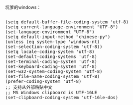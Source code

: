 <!--
author: admin
date: 2013-06-10
title: windows下emacs支持从外部粘贴中文
tags: emacs,中文
category: emacs
status: publish
summary: 坑爹的windows：(setq default-buffer-file-coding-system 'utf-8)(setq current-language-environment "UTF-8")(set-language-environment "UTF-8")(setq
-->

坑爹的windows：
<pre class="brush: text; gutter: true; first-line: 1">

(setq default-buffer-file-coding-system 'utf-8)
(setq current-language-environment "UTF-8")
(set-language-environment "UTF-8")
(setq default-input-method "chinese-py")
(unless (eq system-type 'windows-nt)
(set-selection-coding-system 'utf-8))
(setq locale-coding-system 'utf-8)
(set-default-coding-systems 'utf-8)
(set-terminal-coding-system 'utf-8)
(set-keyboard-coding-system 'utf-8)
(set-w32-system-coding-system 'utf-8)
(set-file-name-coding-system 'utf-8)
(prefer-coding-system 'utf-8)
;; 支持从外部粘贴中文
;; MS Windows clipboard is UTF-16LE 
(set-clipboard-coding-system 'utf-16le-dos)
</pre>